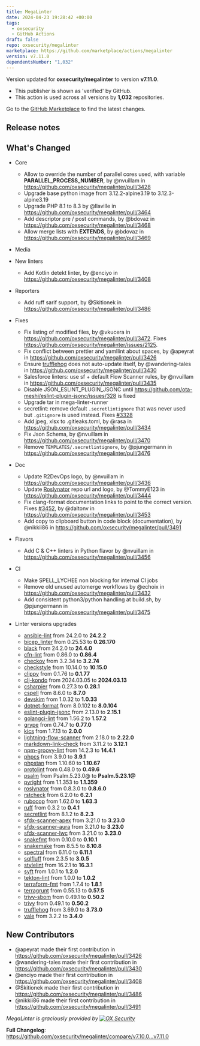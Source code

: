 ```yaml
---
title: MegaLinter
date: 2024-04-23 19:28:42 +00:00
tags:
  - oxsecurity
  - GitHub Actions
draft: false
repo: oxsecurity/megalinter
marketplace: https://github.com/marketplace/actions/megalinter
version: v7.11.0
dependentsNumber: "1,032"
---
```



Version updated for **oxsecurity/megalinter** to version **v7.11.0**.
- This publisher is shown as 'verified' by GitHub.
- This action is used across all versions by **1,032** repositories.

Go to the [GitHub Marketplace](https://github.com/marketplace/actions/megalinter) to find the latest changes.

## Release notes

## What's Changed

- Core
  - Allow to override the number of parallel cores used, with variable **PARALLEL_PROCESS_NUMBER**, by @nvuillam in https://github.com/oxsecurity/megalinter/pull/3428
  - Upgrade base python image from 3.12.2-alpine3.19 to 3.12.3-alpine3.19
  - Upgrade PHP 8.1 to 8.3 by @llaville in https://github.com/oxsecurity/megalinter/pull/3464
  - Add descriptor pre / post commands, by @bdovaz in https://github.com/oxsecurity/megalinter/pull/3468
  - Allow merge lists with **EXTENDS**, by @bdovaz in https://github.com/oxsecurity/megalinter/pull/3469

- Media

- New linters
  - Add Kotlin detekt linter, by @enciyo in https://github.com/oxsecurity/megalinter/pull/3408

- Reporters
  - Add ruff sarif support, by @Skitionek in https://github.com/oxsecurity/megalinter/pull/3486

- Fixes
  - Fix listing of modified files, by @vkucera in <https://github.com/oxsecurity/megalinter/pull/3472>. Fixes <https://github.com/oxsecurity/megalinter/issues/2125>.
  - Fix conflict between prettier and yamllint about spaces, by @apeyrat in https://github.com/oxsecurity/megalinter/pull/3426
  - Ensure [trufflehog](https://github.com/trufflesecurity/trufflehog) does not auto-update itself,  by @wandering-tales in https://github.com/oxsecurity/megalinter/pull/3430
  - Salesforce linters: use sf + default Flow Scanner rules, by @nvuillam in https://github.com/oxsecurity/megalinter/pull/3435
  - Disable JSON_ESLINT_PLUGIN_JSONC until <https://github.com/ota-meshi/eslint-plugin-jsonc/issues/328> is fixed
  - Upgrade tar in mega-linter-runner
  - secretlint: remove default `.secretlintignore` that was never used but `.gitignore` is used instead. Fixes [#3328](https://github.com/oxsecurity/megalinter/issues/3328)
  - Add jpeg, xlsx to .gitleaks.toml, by @rasa in https://github.com/oxsecurity/megalinter/pull/3434
  - Fix Json Schema, by @nvuillam in https://github.com/oxsecurity/megalinter/pull/3470
  - Remove `TEMPLATES/.secretlintignore`, by @pjungermann in https://github.com/oxsecurity/megalinter/pull/3476

- Doc
  - Update R2DevOps logo, by @nvuillam in https://github.com/oxsecurity/megalinter/pull/3436
  - Update [Roslynator](https://github.com/dotnet/roslynator) repo url and logo, by @TommyE123 in https://github.com/oxsecurity/megalinter/pull/3444
  - Fix clang-format documentation links to point to the correct version. Fixes [#3452](https://github.com/oxsecurity/megalinter/issues/3452), by @daltonv in https://github.com/oxsecurity/megalinter/pull/3453
  - Add copy to clipboard button in code block (documentation), by @nikkii86 in https://github.com/oxsecurity/megalinter/pull/3491

- Flavors
  - Add C & C++ linters in Python flavor by @nvuillam in https://github.com/oxsecurity/megalinter/pull/3456

- CI
  - Make SPELL_LYCHEE non blocking for internal CI jobs
  - Remove old unused automerge workflows by @echoix in https://github.com/oxsecurity/megalinter/pull/3432
  - Add consistent python3/python handling at build.sh, by @pjungermann in https://github.com/oxsecurity/megalinter/pull/3475

- Linter versions upgrades
  - [ansible-lint](https://ansible-lint.readthedocs.io/) from 24.2.0 to **24.2.2**
  - [bicep_linter](https://learn.microsoft.com/en-us/azure/azure-resource-manager/bicep/linter) from 0.25.53 to **0.26.170**
  - [black](https://black.readthedocs.io/en/stable/) from 24.2.0 to **24.4.0**
  - [cfn-lint](https://github.com/aws-cloudformation/cfn-lint) from 0.86.0 to **0.86.4**
  - [checkov](https://www.checkov.io/) from 3.2.34 to **3.2.74**
  - [checkstyle](https://checkstyle.org/) from 10.14.0 to **10.15.0**
  - [clippy](https://github.com/rust-lang/rust-clippy) from 0.1.76 to **0.1.77**
  - [clj-kondo](https://github.com/borkdude/clj-kondo) from 2024.03.05 to **2024.03.13**
  - [csharpier](https://csharpier.com/) from 0.27.3 to **0.28.1**
  - [cspell](https://github.com/streetsidesoftware/cspell/tree/master/packages/cspell) from 8.6.0 to **8.7.0**
  - [devskim](https://github.com/microsoft/DevSkim) from 1.0.32 to **1.0.33**
  - [dotnet-format](https://docs.microsoft.com/en-us/dotnet/core/tools/dotnet-format) from 8.0.102 to **8.0.104**
  - [eslint-plugin-jsonc](https://ota-meshi.github.io/eslint-plugin-jsonc/) from 2.13.0 to **2.15.1**
  - [golangci-lint](https://golangci-lint.run/) from 1.56.2 to **1.57.2**
  - [grype](https://github.com/anchore/grype) from 0.74.7 to **0.77.0**
  - [kics](https://www.kics.io) from 1.7.13 to **2.0.0**
  - [lightning-flow-scanner](https://github.com/Lightning-Flow-Scanner) from 2.18.0 to **2.22.0**
  - [markdown-link-check](https://github.com/tcort/markdown-link-check) from 3.11.2 to **3.12.1**
  - [npm-groovy-lint](https://nvuillam.github.io/npm-groovy-lint/) from 14.2.3 to **14.4.1**
  - [phpcs](https://github.com/PHPCSStandards/PHP_CodeSniffer) from 3.9.0 to **3.9.1**
  - [phpstan](https://phpstan.org/) from 1.10.60 to **1.10.67**
  - [protolint](https://github.com/yoheimuta/protolint) from 0.48.0 to **0.49.6**
  - [psalm](https://psalm.dev) from Psalm.5.23.0@ to **Psalm.5.23.1@**
  - [pyright](https://github.com/Microsoft/pyright) from 1.1.353 to **1.1.359**
  - [roslynator](https://github.com/dotnet/Roslynator) from 0.8.3.0 to **0.8.6.0**
  - [rstcheck](https://github.com/myint/rstcheck) from 6.2.0 to **6.2.1**
  - [rubocop](https://rubocop.org/) from 1.62.0 to **1.63.3**
  - [ruff](https://github.com/astral-sh/ruff) from 0.3.2 to **0.4.1**
  - [secretlint](https://github.com/secretlint/secretlint) from 8.1.2 to **8.2.3**
  - [sfdx-scanner-apex](https://forcedotcom.github.io/sfdx-scanner/) from 3.21.0 to **3.23.0**
  - [sfdx-scanner-aura](https://forcedotcom.github.io/sfdx-scanner/) from 3.21.0 to **3.23.0**
  - [sfdx-scanner-lwc](https://forcedotcom.github.io/sfdx-scanner/) from 3.21.0 to **3.23.0**
  - [snakefmt](https://github.com/snakemake/snakefmt) from 0.10.0 to **0.10.1**
  - [snakemake](https://snakemake.readthedocs.io/en/stable/) from 8.5.5 to **8.10.8**
  - [spectral](https://docs.stoplight.io/docs/spectral/674b27b261c3c-overview) from 6.11.0 to **6.11.1**
  - [sqlfluff](https://www.sqlfluff.com/) from 2.3.5 to **3.0.5**
  - [stylelint](https://stylelint.io) from 16.2.1 to **16.3.1**
  - [syft](https://github.com/anchore/syft) from 1.0.1 to **1.2.0**
  - [tekton-lint](https://github.com/IBM/tekton-lint) from 1.0.0 to **1.0.2**
  - [terraform-fmt](https://developer.hashicorp.com/terraform/cli/commands/fmt) from 1.7.4 to **1.8.1**
  - [terragrunt](https://terragrunt.gruntwork.io) from 0.55.13 to **0.57.5**
  - [trivy-sbom](https://aquasecurity.github.io/trivy/) from 0.49.1 to **0.50.2**
  - [trivy](https://aquasecurity.github.io/trivy/) from 0.49.1 to **0.50.2**
  - [trufflehog](https://github.com/trufflesecurity/trufflehog) from 3.69.0 to **3.73.0**
  - [vale](https://vale.sh/) from 3.2.2 to **3.4.0**

## New Contributors
* @apeyrat made their first contribution in https://github.com/oxsecurity/megalinter/pull/3426
* @wandering-tales made their first contribution in https://github.com/oxsecurity/megalinter/pull/3430
* @enciyo made their first contribution in https://github.com/oxsecurity/megalinter/pull/3408
* @Skitionek made their first contribution in https://github.com/oxsecurity/megalinter/pull/3486
* @nikkii86 made their first contribution in https://github.com/oxsecurity/megalinter/pull/3491

_MegaLinter is graciously provided by [![OX Security](https://www.ox.security/wp-content/uploads/2022/06/logo.svg?ref=megalinter_comment)](https://www.ox.security/?ref=megalinter)_

**Full Changelog**: https://github.com/oxsecurity/megalinter/compare/v7.10.0...v7.11.0
